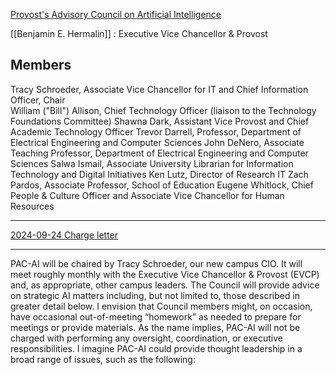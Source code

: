 [Provost's Advisory Council on Artificial Intelligence](https://evcp.berkeley.edu/initiatives/provosts-advisory-council-artificial-intelligence-pac-ai)

[[Benjamin E. Hermalin]] : Executive Vice Chancellor & Provost

## Members
Tracy Schroeder, Associate Vice Chancellor for IT and Chief Information Officer, Chair  
William ("Bill") Allison, Chief Technology Officer (liaison to the Technology Foundations Committee) 
Shawna Dark, Assistant Vice Provost and Chief Academic Technology Officer 
Trevor Darrell, Professor, Department of Electrical Engineering and Computer Sciences 
John DeNero, Associate Teaching Professor, Department of Electrical Engineering and Computer Sciences 
Salwa Ismail, Associate University Librarian for Information Technology and Digital Initiatives 
Ken Lutz, Director of Research IT 
Zach Pardos, Associate Professor, School of Education 
Eugene Whitlock, Chief People & Culture Officer and Associate Vice Chancellor for Human Resources

---

[2024-09-24 Charge letter](https://evcp.berkeley.edu/sites/default/files/provosts_advisory_council_on_artificial_intelligence_pac-ai_charge_2024_09_24.pdf)

---

PAC-AI will be chaired by Tracy Schroeder, our new campus CIO. It will meet roughly monthly with the Executive Vice Chancellor & Provost (EVCP) and, as appropriate, other campus leaders. The Council will provide advice on strategic AI matters including, but not limited to, those described in greater detail below. I envision that Council members might, on occasion, have occasional out-of-meeting “homework” as needed to prepare for meetings or provide materials. As the name implies, PAC-AI will not be charged with performing any oversight, coordination, or executive responsibilities. I imagine PAC-AI could provide thought leadership in a broad range of issues, such as the following:
